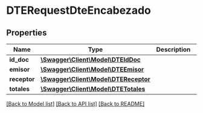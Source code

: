 # DTERequestDteEncabezado

## Properties
Name | Type | Description | Notes
------------ | ------------- | ------------- | -------------
**id_doc** | [**\Swagger\Client\Model\DTEIdDoc**](DTEIdDoc.md) |  | [optional] 
**emisor** | [**\Swagger\Client\Model\DTEEmisor**](DTEEmisor.md) |  | [optional] 
**receptor** | [**\Swagger\Client\Model\DTEReceptor**](DTEReceptor.md) |  | [optional] 
**totales** | [**\Swagger\Client\Model\DTETotales**](DTETotales.md) |  | [optional] 

[[Back to Model list]](../../README.md#documentation-for-models) [[Back to API list]](../../README.md#documentation-for-api-endpoints) [[Back to README]](../../README.md)

